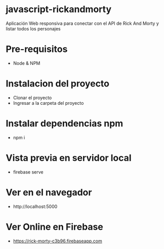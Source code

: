 # javascript-rickandmorty
Aplicación Web responsiva para conectar con el API de Rick And Morty y listar todos los personajes

# Pre-requisitos
- Node & NPM

# Instalacion del proyecto
- Clonar el proyecto
- Ingresar a la carpeta del proyecto

# Instalar dependencias npm
- npm i

# Vista previa en servidor local
- firebase serve

# Ver en el navegador
- http://localhost:5000

# Ver Online en Firebase
- https://rick-morty-c3b96.firebaseapp.com
